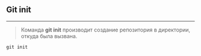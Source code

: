 ## Git init
---
>Команда **git init** производит создание репозитория в директории, откуда была вызвана.

```bush=
git init
```